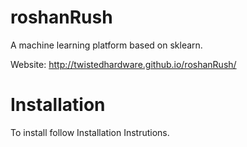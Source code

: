 roshanRush
==========

A machine learning platform based on sklearn.

Website:
http://twistedhardware.github.io/roshanRush/

Installation
==========

To install follow Installation Instrutions.
